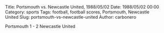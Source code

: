 Title: Portsmouth vs. Newcastle United, 1988/05/02
Date: 1988/05/02 00:00
Category: sports
Tags: football, football scores, Portsmouth, Newcastle United
Slug: portsmouth-vs-newcastle-united
Author: carbonero


Portsmouth 1 - 2 Newcastle United
